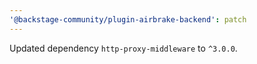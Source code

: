 ```yaml
---
'@backstage-community/plugin-airbrake-backend': patch
---
```


Updated dependency `http-proxy-middleware` to `^3.0.0`.
